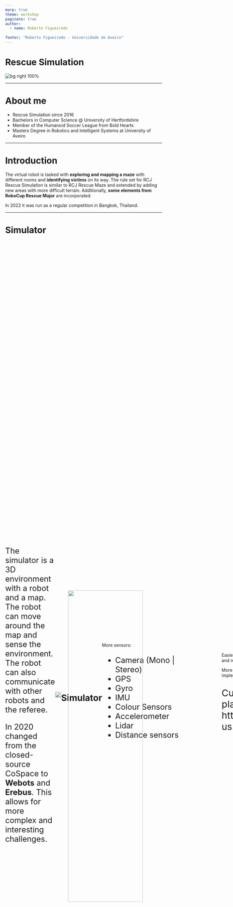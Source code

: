 ```yaml
---
marp: true
theme: workshop
paginate: true
author:
  - name: Roberto Figueiredo
  
footer: "Roberto Figueiredo - Universidade de Aveiro"
---
```


# Rescue Simulation

![bg right 100%](images/cover.png)

---

# About me

- Rescue Simulation since 2016
- Bachelors in Computer Science @ University of Hertfordshire
- Member of the Humanoid Soccer League from Bold Hearts
- Masters Degree in Robotics and Intelligent Systems at University of Aveiro

---

# Introduction

The virtual robot is tasked with **exploring and mapping a maze** with different rooms and **identifying victims** on its way. The rule set for RCJ Rescue Simulation is similar to RCJ Rescue Maze and extended by adding new areas with more difficult terrain. Additionally, **some elements from RoboCup Rescue Major** are incorporated.

In 2022 it was run as a regular competition in Bangkok, Thailand.

---

# Simulator

<!-- ![bg right 100%](images/main_sim.png) -->

<!-- div with a 70-30 division -->
<div style="display: flex; flex-direction: row; justify-content: space-between; align-items: center;">
    <div style="width: 40%;">
        <p style="font-size:25px"> The simulator is a 3D environment with a robot and a map. The robot can move around the map and sense the environment. The robot can also communicate with other robots and the referee. 
        </p>
        <p style="font-size:25px"> 
        In 2020 changed from the closed-source CoSpace to <strong>Webots</strong> and <strong>Erebus</strong>.
        This allows for more complex and interesting challenges.
        </p>
        </div>
    <div style="width: 50%;">
        <img src="images/main_sim.png" width=100%>
    </div>
        
---
# Simulator


<!-- two div columns -->
<div style="display: flex; flex-direction: row; justify-content: space-between; align-items: center;">
    <div style="width: 50%;">
        More sensors:

<ul style="font-size:25px">
<li>
Camera (Mono | Stereo)
<li>
GPS
<li>
Gyro
<li>
IMU
<li>
Colour Sensors
<li>
Accelerometer
<li>
Lidar
<li>
Distance sensors
</ul>

</div>
<div style="width: 40%;">
<p>    
Easier transition between simulation and real leagues.
</p>
<p>    
More complex and flexible implementations.
</p>

<p style="font-size:30px">
Customization platform:
<a url="https://robot.erebus.rcj.cloud/">
https://robot.erebus.rcj.cloud/
</a>
</p>
</div>
</div>

---

# Webots - Introduction

**Open-source** 3D robot simulator.

It supports python, C++ and Matlab. But anything can be used using the API throw external controllers and wrappers.

Developing software for robots is mostly done using simulation due to **safety and cost concerns**.

You can experiment with **different robot designs**, sensors, and actuators to see how they work.

**Widely used by teams in RoboCup Major leagues** for Simulation leagues and internal development.

<!-- Quicly introduce webots and it's potential -->
<!-- Mention how most robocup teams use ROS2 with webots through external controllers -->

---

# Erebus

Erebus is a Supervisor for Webots that creates an **interface between the teams and the simulator**. It is in charge of **scoring**, **lack of progress**, **robot controllers**, **robot customization**, and more.


---

# Installation

<!-- Ask if everyone has it installed -->
## Webots
<a url="https://cyberbotics.com/">
https://cyberbotics.com/
</a>

## Erebus
<a url="https://gitlab.com/rcj-rescue-tc/erebus/erebus/-/releases">
https://gitlab.com/rcj-rescue-tc/erebus/erebus/-/releases
</a>

## Python 3.9 or later
<a url="https://www.python.org/downloads/">
https://www.python.org/downloads/
</a>

---

# Suggested Graphics settings

- Ambient Occlusion: Disabled
- Texture Quality: Low
- Max Texture Filtering: 0
- Options:
  - Disable shadows: 🔲
  - Disable anti-aliasing: ✔️

![bg right 100%](images/graphics.png)

---
<!-- _class: points -->

# How you make points

* **Identifying victims**
  - **5 points** - located on a tile adjacent to a linear wall 
  - **15 points** - other walls
  - **+10 points** - if the corrected type is reported
* **Identifying hazard signs**
  - **10 points** - located on a tile adjacent to a linear wall
  - **30 points** - other walls
  - **+20 points** - if the corrected type is reported
* **Mapping the map** - Multiplier between 1 and 2
* **Finding a checkpoint** - 10 points
* **Successful Exit Bonus** - 10% of total score as an exit bonus if at least one
victim has been identified
* **Area multipliers** - The multipliers are 1, 1.25, and 1.5 for areas 1, 2, and 3 respectively.

---
# How you lose points

* Miss identifying victims - **-5 points**
* Lack of progress - **-5 points**


---
# Victims and Hazard Signs
<!-- make images side by side -->
<div style="display: flex; flex-direction: row; justify-content: left; align-items: center;">
    <div style="width: 30%;">
        <img src="images/victims.png" >
    </div>
    <div style="width: 40%;">
        <img src="images/hazmap.png" >
    </div>
</div>

<div style="display: flex; flex-direction: row; justify-content: left; align-items: center;">
<ul>
<li>
  Harmed victim (H)
<li>
  Stable victim (S)
<li>
 Unharmed victim (U)
</ul>

<ul>
<li>
  Flammable Gas (F)
<li>
Poison (P)
<li>
Corrosive (C)
<li>
Organic Peroxide (O)
</ul>
</div>

---

# Rules for mapping

<!-- two column markdown table -->
| **Type** | **Identifier** |
| --- | --- |
| Walls | 1 |
| Holes | 2 |
| Swamps | 3 |
| Checkpoints | 4 |
| Starting tile | 5 |
|Connection tiles from area 1 to 2	| 6 |
|Connection tiles from area 2 to 3	| 7 |
|Connection tiles from area 3 to 4	| 8 |
|Connection tiles from area 1 to 4	| 9 |
|Victims| The corresponding victim code (H,S,U,F,P,C,O)|
|All area 4 tiles/edges/vertices | Any character (*) |
|Any other tiles/edges/vertices	|   0 |

---
# Rules for mapping

- For curved walls in area 3, the vertex should be represented by a ‘0’.
- The presence of a victim should be marked on the cell that represents the corresponding wall. If more than one victim is on a wall, the entry should be concatenated.
- Victims in full tiles (non-quarter tiles) will be skewed horizontally/vertically. They should be placed in whichever quarter tile they are skewed closer to.
- Maps can be stored in any rotation as long as it is a multiple of 90°

<img src="images/map_example.png" height=50% width=80%>

---

# Victims - emitting

The following conditions must be fulfilled in order to receive the score of the victim.
* **The robot must remain stationary** for at least **1 second**. No turning. STOP!
* After that, the robot must **send a message by emitter**.
* The error between the coordinates of the "expected point" in the message and the coordinates of the correct victim must be within a certain range. (Should be 9cm)
* The error between the coordinates of the centre of the robot and the coordinates of the victim of the correct answer must be within a certain range(same as above).

---

# Checkpoints

If the robot is stuck, pressing the restart button will trigger a lack of progress to relocate the robot to the last reached checkpoint.

---

# Programming the robot 
## Initial setup
<!-- python code with syntax hghligthing-->

```python
from controller import Robot

timeStep = 32            # Set the time step for the simulation
max_velocity = 6.28      # Set a maximum velocity time constant

# Make robot controller instance
robot = Robot()
```
---

# Programming the robot 
## Actuators


```python
# Define the wheels 
wheel1 = robot.getDevice("wheel1 motor")   # Create an object to control the left wheel
wheel2 = robot.getDevice("wheel2 motor") # Create an object to control the right wheel

# Set the wheels to have infinite rotation 
wheel1.setPosition(float("inf"))       
wheel2.setPosition(float("inf"))
```


---
# Programming the robot 
## Sensors

```python
s1 = robot.getDevice("ps5")
s2 = robot.getDevice("ps7")
s3 = robot.getDevice("ps0")
s4 = robot.getDevice("ps2")

#enable the sensors
s1.enable(timeStep)
s2.enable(timeStep)
s3.enable(timeStep)
s4.enable(timeStep)
```
---

# Programming the robot 
## Main loop

```python
start = robot.getTime()
while robot.step(timeStep) != -1:

    # pre-set each wheel velocity
    speed1 = max_velocity
    speed2 = max_velocity

    # Very simple (but also poor) strategy to demonstrate simple motion
    if s1.getValue() < 0.1:
        speed2 = max_velocity/2
    
    if s4.getValue() < 0.1:
        speed1 = max_velocity/2
    
    if s2.getValue() < 0.1:
            speed1 = max_velocity
            speed2 = -max_velocity
        
    # Set the wheel velocity 
    wheel1.setVelocity(speed1)              
    wheel2.setVelocity(speed2)
```
---

# Running the simulator
<!-- start maybe on a more pratical here and ask them to open the simulator and run something -->
<!-- maybe develop a challenge  -->
<!-- create a maze? whoever gets to the end faster wins -->
1. Open the Maze-FNR2023 world
2. Open the Robot Window
3. Load example controller
4. Make the robot reach the end of the maze as fast as possible!

![bg right 90%](images/maze.png)

---

# Maze solving techniques
  * Right-then-Left navigation
  * Left-then-Right navigation
  * Wall following
  * **Mapping and path planning**
  * ~~Hardcoding~~

![bg right 70%](images/astar.gif)

---
# Mapping

- Sonar sensors
- Lidar
- Camera

Using Lidar and generating a cloud of points to apply SLAM.

```python
self.lidar = self.robot.getDevice("lidar")
lidar.enable(timeStep)
lidar.enablePointCloud()
```
<div class="slam">
<span>S</span>imultaneous<span>L</span>ocalization<span>A</span>nd<span>M</span>apping
</div>

---
# SLAM

A robot is exploring an unknown environment.
## Given
- The robots controls
- Observations of the nearby environment(Features)

## Estimate
- Map of the environment(Features)
- Path of the robot

---

# Techniques

- **Extended Kalman Filter**
- Scan matching
- FastSLAM
- GraphSLAM
- gMapping
- Hector Mapping

---

# Detecting Victims

Pre-built solutions such as:
  * Tesseract 
  * EasyOCR
  * Vision models (YOLO etc.)
<strong>
<p style="color:white; text-align:center; font-size:40px;">
Pre-built solutions to any primary task are prohitibted
</p>
</strong>

---
# Detecting Victims

Pre-built solutions such as:
  - ~~Tesseract~~
  - ~~EasyOCR~~
  - ~~Vision models (YOLO etc.)~~

<!-- align to center -->

<strong>
<p style="color:red; text-align:center; font-size:40px;">
Pre-built solutions to any primary task are prohitibted
</p>
</strong>

---
# How can we detect victims?

<!-- ![bg right 50%](images/opencv.svg) -->

<img class="floating" src="images/Tensorflow_logo.png">
<img class="floating" src="images/opencv.svg" style="top:400px">
<img class="floating" src="images/pytorch.png" style="top:280px; left:1000px; width:20%"

---
# Computer vision
## OpenCV

Open source computer vision library, can be used with any language, C++, python etc.

---

# Computer vision 
## Procedure

1. Acquire the image from the camera
2. Convert to HSV (Hue-Saturation-Value)
3. Apply a threshold
4. Morphological transformations
5. Find contours
6. Template matching

![bg right 70%](images/hsv.png)

---

# Git control

Git is a free and open source distributed verion control system designed to handle everything from small to very large projects with speed and efficiency.

<!-- align center -->
<div style="display: flex; flex-direction: row; justify-content: center; align-items: center;">
<div style="width: 50%;">
<img src="images/git.png">
<div>
</div>
<!-- Explain git controll and help them using the interface -->

---
# Git control
## Instalation

- CLI
- **GUI - Github Desktop** | https://desktop.github.com/

<img class="floating" src="images/git_logo.png" style="top: 200px; left: 1000px">
<img class="floating" src="images/github_logo.png" style="top: 400px; left: 1000px">

---

# Git control
## Create an SSH key

```
> $ ssh-keygen
Generating public/private rsa key pair.
Enter file in which to save the key (/Users/user/.ssh/id_rsa): [press enter]
Enter passphrase (empty for no passphrase): [press enter]
```
Retrieve public key

## Mac and Linux
```
cat /Users/user/.ssh/id_ed25519.pub
```

## Windows
- Go to C:\Users\your_username/.ssh.
- Open id_rsa.pub in a text editor.
---

# Git control
## How it works - branches

![](images/branches.png)
<!-- explain how branches work -->

---
# Git control
## Creating a repository 

### Initiate git
```bash
git init
```

### Add a remote origin
```bash
git remote add origin https://github.com/octocat/Spoon-Knife.git
```
---
# Git control
## Adding files/changes
```
git add file
```
## Commiting the changes
<p class="explanation">
In Git, a commit is a snapshot of your repo at a specific point in time.
</p>

```
git commit -m "commit message" [replace with changes title]
```
## Push to the remote repository
```
git push
```
---
# Git control
## Retrieving updates from remote
```
git pull
```
---
# Git control
## Creating a branch
```
git checkout -b feature_name
```
## Changing branch
```
git checkout branch_name
```
---

# Git control
## Pull requests

After a feature is finished being developed a Pull request (PR) should be created to merge the two branches, applying the changes.

- Go to the branch 
- Select "contribute"
- Select "Open pull request"
<br>
<br>
<img src="images/git-pr.png" style="width:50%; position:absolute; right:50px; bottom: 50px;">

---
# Git control
## Merging
After the PR is open it is good practice for another developer to test it and  approve it before being merged

When merging, conflicts might be detected and you might have to fix parts of the code manually.

<img src="images/merge.png" style="width:90%">